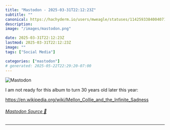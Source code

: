 ```yaml
---
title: "Mastodon - 2025-03-31T22:12:23Z"
subtitle: ""
canonical: https://hachyderm.io/users/mweagle/statuses/114259338400407114
description:
image: "/images/mastodon.png"

date: 2025-03-31T22:12:23Z
lastmod: 2025-03-31T22:12:23Z
image: ""
tags: ["Social Media"]

categories: ["mastodon"]
# generated: 2025-05-22T22:29:20-07:00
---
```

![Mastodon](/images/mastodon.png)

<p>I am not ready for this album to turn 30 years old later this year: </p><p><a href="https://en.wikipedia.org/wiki/Mellon_Collie_and_the_Infinite_Sadness" target="_blank" rel="nofollow noopener noreferrer" translate="no"><span class="invisible">https://</span><span class="ellipsis">en.wikipedia.org/wiki/Mellon_C</span><span class="invisible">ollie_and_the_Infinite_Sadness</span></a></p>


###### [Mastodon Source 🐘](https://hachyderm.io/@mweagle/114259338400407114)

___
